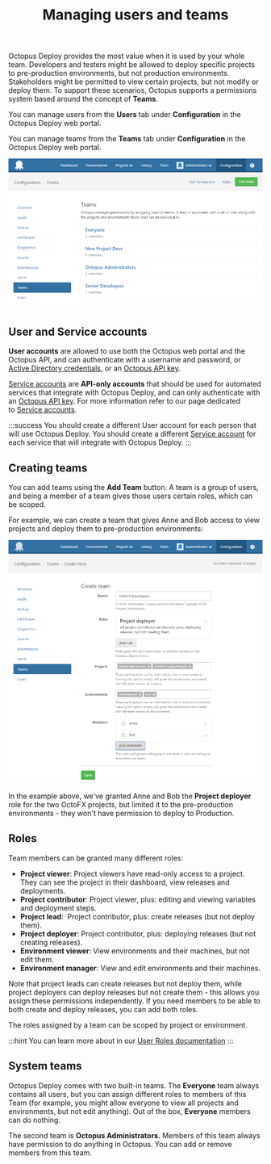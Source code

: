 ﻿---
title: Managing users and teams
position: 3
---


Octopus Deploy provides the most value when it is used by your whole team. Developers and testers might be allowed to deploy specific projects to pre-production environments, but not production environments. Stakeholders might be permitted to view certain projects, but not modify or deploy them. To support these scenarios, Octopus supports a permissions system based around the concept of **Teams**.


You can manage users from the **Users** tab under **Configuration** in the Octopus Deploy web portal.


You can manage teams from the **Teams** tab under **Configuration** in the Octopus Deploy web portal.


![](/docs/images/3048123/3277938.png)

## User and Service accounts


**User accounts** are allowed to use both the Octopus web portal and the Octopus API, and can authenticate with a username and password, or [Active Directory credentials](/docs/home/administration/authentication-providers/active-directory-authentication.md), or an [Octopus API key](/docs/home/how-to/how-to-create-an-api-key.md).


[Service accounts](/docs/home/administration/managing-users-and-teams/service-accounts.md) are **API-only accounts** that should be used for automated services that integrate with Octopus Deploy, and can only authenticate with an [Octopus API key](/docs/home/how-to/how-to-create-an-api-key.md). For more information refer to our page dedicated to [Service accounts](/docs/home/administration/managing-users-and-teams/service-accounts.md).

:::success
You should create a different User account for each person that will use Octopus Deploy. You should create a different [Service account](/docs/home/administration/managing-users-and-teams/service-accounts.md) for each service that will integrate with Octopus Deploy.
:::

## Creating teams


You can add teams using the **Add Team** button. A team is a group of users, and being a member of a team gives those users certain roles, which can be scoped.


For example, we can create a team that gives Anne and Bob access to view projects and deploy them to pre-production environments:


![](/docs/images/3048123/3277937.png)


In the example above, we've granted Anne and Bob the **Project deployer** role for the two OctoFX projects, but limited it to the pre-production environments - they won't have permission to deploy to Production.

## Roles


Team members can be granted many different roles:

- **Project viewer**:
Project viewers have read-only access to a project. They can see the project in their dashboard, view releases and deployments.
- **Project contributor**:
Project viewer, plus: editing and viewing variables and deployment steps.
- **Project lead**: 
Project contributor, plus: create releases (but not deploy them).
- **Project deployer**: 
Project contributor, plus: deploying releases (but not creating releases).
- **Environment viewer**:
View environments and their machines, but not edit them.
- **Environment manager**:
View and edit environments and their machines.



Note that project leads can create releases but not deploy them, while project deployers can deploy releases but not create them - this allows you assign these permissions independently. If you need members to be able to both create and deploy releases, you can add both roles.


The roles assigned by a team can be scoped by project or environment.

:::hint
You can learn more about in our [User Roles documentation](/docs/home/administration/managing-users-and-teams/user-roles.md)
:::

## System teams


Octopus Deploy comes with two built-in teams. The **Everyone** team always contains all users, but you can assign different roles to members of this Team (for example, you might allow everyone to view all projects and environments, but not edit anything). Out of the box, **Everyone** members can do nothing.


The second team is **Octopus Administrators.** Members of this team always have permission to do anything in Octopus. You can add or remove members from this team.
